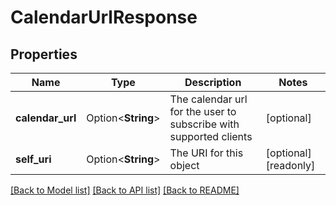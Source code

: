 # CalendarUrlResponse

## Properties

Name | Type | Description | Notes
------------ | ------------- | ------------- | -------------
**calendar_url** | Option<**String**> | The calendar url for the user to subscribe with supported clients | [optional]
**self_uri** | Option<**String**> | The URI for this object | [optional][readonly]

[[Back to Model list]](../README.md#documentation-for-models) [[Back to API list]](../README.md#documentation-for-api-endpoints) [[Back to README]](../README.md)


